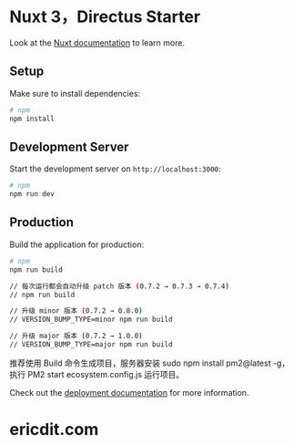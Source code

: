 # Nuxt 3，Directus Starter

Look at the [Nuxt documentation](https://nuxt.com/docs/getting-started/introduction) to learn more.

## Setup

Make sure to install dependencies:

```bash
# npm
npm install
```

## Development Server

Start the development server on `http://localhost:3000`:

```bash
# npm
npm run dev
```

## Production

Build the application for production:

```bash
# npm
npm run build

// 每次运行都会自动升级 patch 版本 (0.7.2 → 0.7.3 → 0.7.4)
// npm run build

// 升级 minor 版本 (0.7.2 → 0.8.0)
// VERSION_BUMP_TYPE=minor npm run build

// 升级 major 版本 (0.7.2 → 1.0.0)
// VERSION_BUMP_TYPE=major npm run build
```

推荐使用 Build 命令生成项目，服务器安装 sudo npm install pm2@latest -g，执行 PM2 start ecosystem.config.js 运行项目。

Check out the [deployment documentation](https://nuxt.com/docs/getting-started/deployment) for more information.
# ericdit.com
